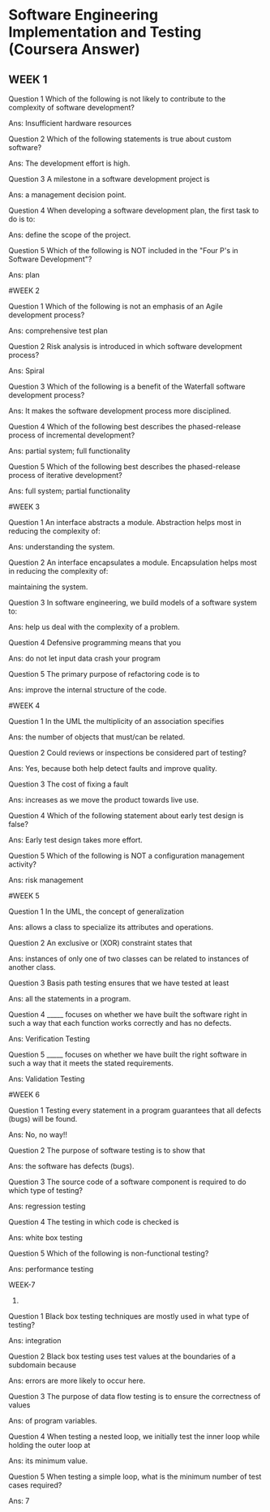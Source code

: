 # Software Engineering Implementation and Testing (Coursera Answer)


## WEEK 1

Question 1
Which of the following is not likely to contribute to the complexity of software development?

Ans: Insufficient hardware resources


Question 2
Which of the following statements is true about custom software?

Ans: The development effort is high.


Question 3
A milestone in a software development project is

Ans: a management decision point.


Question 4
When developing a software development plan, the first task to do is to:

Ans: define the scope of the project.


Question 5
Which of the following is NOT included in the "Four P's in Software Development"?

Ans: plan





#WEEK 2

Question 1
Which of the following is not an emphasis of an Agile development process?


Ans: comprehensive test plan


Question 2
Risk analysis is introduced in which software development process?

Ans: Spiral


Question 3
Which of the following is a benefit of the Waterfall software development process?

Ans: It makes the software development process more disciplined.


Question 4
Which of the following best describes the phased-release process of incremental development?

Ans: partial system; full functionality


Question 5
Which of the following best describes the phased-release process of iterative development?

Ans: full system; partial functionality





#WEEK 3 


Question 1
An interface abstracts a module. Abstraction helps most in reducing the complexity of:

Ans: understanding the system.



Question 2
An interface encapsulates a module. Encapsulation helps most in reducing the complexity of:

maintaining the system.


Question 3
In software engineering, we build models of a software system to:

Ans: help us deal with the complexity of a problem.


Question 4
Defensive programming means that you

Ans: do not let input data crash your program


Question 5
The primary purpose of refactoring code is to

Ans: improve the internal structure of the code.





#WEEK 4


Question 1
In the UML the multiplicity of an association specifies

Ans: the number of objects that must/can be related.


Question 2
Could reviews or inspections be considered part of testing?

Ans: Yes, because both help detect faults and improve quality.


Question 3
The cost of fixing a fault

Ans: increases as we move the product towards live use.


Question 4
Which of the following statement about early test design is false?

Ans: Early test design takes more effort.


Question 5
Which of the following is NOT a configuration management activity?

Ans: risk management




#WEEK 5 


Question 1
In the UML, the concept of generalization

Ans: allows a class to specialize its attributes and operations.


Question 2
An exclusive or (XOR) constraint states that

Ans: instances of only one of two classes can be related to instances of another class.


Question 3
Basis path testing ensures that we have tested at least

Ans: all the statements in a program.


Question 4
_____ focuses on whether we have built the software right in such a way that each function works correctly and has no defects.

Ans: Verification Testing


Question 5
_____ focuses on whether we have built the right software in such a way that it meets the stated requirements.

Ans: Validation Testing





#WEEK 6



Question 1
Testing every statement in a program guarantees that all defects (bugs) will be found.

Ans: No, no way!!


Question 2
The purpose of software testing is to show that

Ans: the software has defects (bugs).


Question 3
The source code of a software component is required to do which type of testing?

Ans: regression testing


Question 4
The testing in which code is checked is

Ans: white box testing


Question 5
Which of the following is non-functional testing?

Ans: performance testing





WEEK-7


1.
Question 1
Black box testing techniques are mostly used in what type of testing?

Ans: integration


Question 2
Black box testing uses test values at the boundaries of a subdomain because

Ans: errors are more likely to occur here.


Question 3
The purpose of data flow testing is to ensure the correctness of values

Ans: of program variables.


Question 4
When testing a nested loop, we initially test the inner loop while holding the outer loop at

Ans: its minimum value.


Question 5
When testing a simple loop, what is the minimum number of test cases required?

Ans: 7
